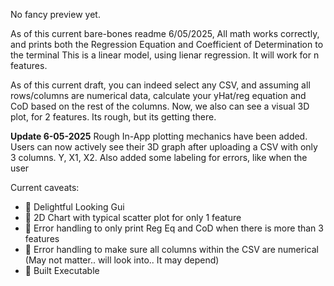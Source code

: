 No fancy preview yet.

As of this current bare-bones readme 6/05/2025,
All math works correctly, and prints both the Regression Equation and Coefficient of Determination to the terminal
This is a linear model, using lienar regression. It will work for n features.

As of this current draft, you can indeed select any CSV, and assuming all rows/columns are numerical data, calculate your yHat/reg equation and CoD based on the rest of the columns.
Now, we also can see a visual 3D plot, for 2 features. Its rough, but its getting there.

**Update 6-05-2025** Rough In-App plotting mechanics have been added. Users can now actively see their 3D graph after uploading a CSV with only 3 columns. Y, X1, X2. 
Also added some labeling for errors, like when the user 

Current caveats:
- 🚫 Delightful Looking Gui
- 🚫 2D Chart with typical scatter plot for only 1 feature
- 🚫 Error handling to only print Reg Eq and CoD when there is more than 3 features
- 🚫 Error handling to make sure all columns within the CSV are numerical (May not matter.. will look into.. It may depend)
- 🚫 Built Executable



